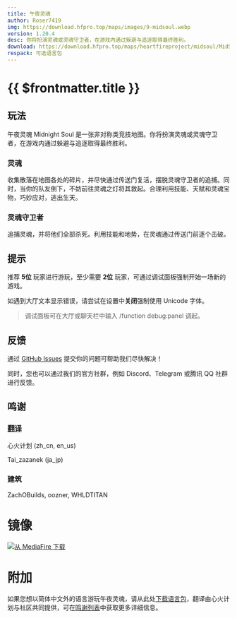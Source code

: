```yaml
---
title: 午夜灵魂
author: Roser7419
img: https://download.hfpro.top/maps/images/9-midsoul.webp
version: 1.20.4
desc: 你将扮演灵魂或灵魂守卫者，在游戏内通过躲避与追逐取得最终胜利。
download: https://download.hfpro.top/maps/heartfireproject/midsoul/MidSoul.zip
respack: 可选语言包
---
```


# {{ $frontmatter.title }}

## 玩法

午夜灵魂 Midnight Soul 是一张非对称类竞技地图。你将扮演灵魂或灵魂守卫者，在游戏内通过躲避与追逐取得最终胜利。

### 灵魂

收集散落在地图各处的碎片，并尽快通过传送门复活，摆脱灵魂守卫者的追捕。同时，当你的队友倒下，不妨前往灵魂之灯将其救起。合理利用技能、天赋和灵魂宝物，巧妙应对，逃出生天。

### 灵魂守卫者

追捕灵魂，并将他们全部杀死。利用技能和地势，在灵魂通过传送门前逐个击破。

## 提示

推荐 **5位** 玩家进行游玩，至少需要 **2位** 玩家，可通过调试面板强制开始一场新的游戏。

如遇到大厅文本显示错误，请尝试在设置中**关闭**强制使用 Unicode 字体。

> 调试面板可在大厅或聊天栏中输入 /function debug:panel 调起。

## 反馈

通过 [GitHub Issues](https://github.com/Heart-Fire-Project/Midsoul/issues/new/choose) 提交你的问题可帮助我们尽快解决！

同时，您也可以通过我们的官方社群，例如 Discord、Telegram 或腾讯 QQ 社群进行反馈。

## 鸣谢

### [翻译](#附加)

心火计划 (zh_cn, en_us)

Tai_zazanek (ja_jp)

### 建筑

ZachOBuilds, oozner, WHLDTITAN

# 镜像

[![从 MediaFire 下载](https://img.shields.io/badge/MediaFire-0077FF.svg?style=for-the-badge&logo=mediafire&logoColor=white)](https://www.mediafire.com/file/mrtvdb3j21yq4o9/MidSoul.zip/file)

# 附加

如果您想以简体中文外的语言游玩午夜灵魂，请从此处[下载语言包](https://download.hfpro.top/maps/heartfireproject/midsoul/languagepack/MidSoul-LanguagePack.zip)，翻译由心火计划与社区共同提供，可在[鸣谢列表](#翻译)中获取更多详细信息。
